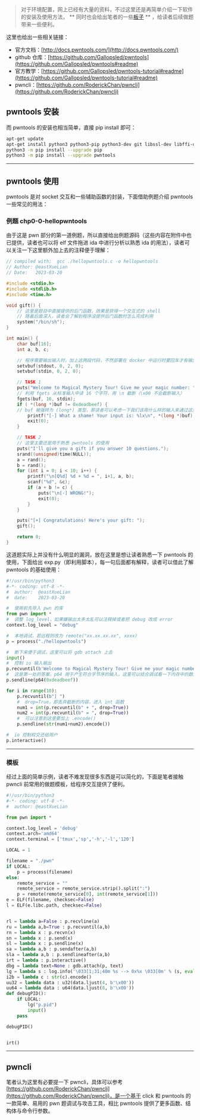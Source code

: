 
>   对于环境配置，网上已经有大量的资料，不过这里还是再简单介绍一下软件的安装及使用方法， ** 同时也会给出笔者的一些[板子](https://github.com/AvavaAYA/pwn-scripts) ** ，给读者后续做题带来一些便利。

这里也给出一些相关链接：

-   官方文档：[http://docs.pwntools.com/](http://docs.pwntools.com/)
-   github 仓库：[https://github.com/Gallopsled/pwntools](https://github.com/Gallopsled/pwntools#readme)
-   官方教学：[https://github.com/Gallopsled/pwntools-tutorial#readme](https://github.com/Gallopsled/pwntools-tutorial#readme)
-   pwncli：[https://github.com/RoderickChan/pwncli](https://github.com/RoderickChan/pwncli)

## pwntools 安装

而 pwntools 的安装也相当简单，直接 pip install 即可：

```sh
apt-get update
apt-get install python3 python3-pip python3-dev git libssl-dev libffi-dev build-essential
python3 -m pip install --upgrade pip
python3 -m pip install --upgrade pwntools
```

---

## pwntools 使用

pwntools 是对 socket 交互和一些辅助函数的封装，下面借助例题介绍 pwntools 一些常见的用法：

### 例题 chp0-0-hellopwntools

由于这是 pwn 部分的第一道例题，所以直接给出例题源码（这些内容在附件中也已提供，读者也可以将 elf 文件拖进 ida 中进行分析以熟悉 ida 的用法），读者可以关注一下这里额外加上去的注释便于理解：

```c
// compiled with:  gcc ./hellopwntools.c -o hellopwntools
// Author: @eastXueLian
// Date:   2023-03-20

#include <stdio.h>
#include <stdlib.h>
#include <time.h>

void gift() {
    // 这里是题目中直接提供的后门函数，效果是获得一个交互式的 shell
    // 随着后面深入，读者会了解到程序没提供后门函数时怎么完成利用
    system("/bin/sh");
}

int main() {
    char buf[16];
    int a, b, c;

    // 程序需要输出输入时，加上这两段代码，不然部署在 docker 中运行时要回车才有输出
    setvbuf(stdout, 0, 2, 0);
    setvbuf(stdin, 0, 2, 0);

    // TASK 1
    puts("Welcome to Magical Mystery Tour! Give me your magic number: ");
    // 利用 fgets 从标准输入中读 16 个字符，用 \n 截断（\x00 不会截断输入）
    fgets(buf, 16, stdin);
    if ( *(long *)buf != 0xdeadbeef) {
    // buf 被强转为 (long*) 类型，那读者可以考虑一下我们该用什么样的输入来通过这里
        printf("[-] What a shame! Your input is: %lx\n", *(long *)buf);
        exit(0);
    }

    // TASK 2
    // 这里主要还是用于熟悉 pwntools 的使用
    puts("I'll give you a gift if you answer 10 questions.");
    srand((unsigned)time(NULL));
    a = rand();
    b = rand();
    for (int i = 0; i < 10; i++) {
        printf("\n[Q%d] %d + %d = ", i+1, a, b);
        scanf("%d", &c);
        if (a + b != c) {
            puts("\n[-] WRONG!");
            exit(0);
        }
    }

    puts("[+] Congratulations! Here's your gift: ");
    gift();

    return 0;
}
```

这道题实际上并没有什么明显的漏洞，放在这里是想让读者熟悉一下 pwntools 的使用，下面给出 exp.py（即利用脚本），每一句后面都有解释，读者可以借此了解 pwntools 的基础使用：

```python
#!/usr/bin/python3
#-*- coding: utf-8 -*-
#  author:  @eastXueLian
#  date:    2023-03-20

#  使用前先导入 pwn 的库
from pwn import *
#  调整 log_level，如果嫌输出太多太乱可以注释掉或者把 debug 改成 error
context.log_level = "debug"

#  本地调试，若远程则改为 remote("xx.xx.xx.xx", xxxx)
p = process("./hellopwntools")

#  断下来便于调试，这里可以将 gdb attach 上去
input()
#  控制 io 输入输出
p.recvuntil(b'Welcome to Magical Mystery Tour! Give me your magic number: \n')
#  这是第一处的答案，p64 用于产生符合字节序的输入，这里可以结合调试看一下内存中的数据到底长什么样
p.sendline(p64(0xdeadbeef))

for i in range(10):
    p.recvuntil(b"] ")
    #  drop=True，即丢弃截断的内容，进入 int 函数
    num1 = int(p.recvuntil(b" + ", drop=True))
    num2 = int(p.recvuntil(b" = ", drop=True))
    #  可以注意到这里要加上 .encode()
    p.sendline(str(num1+num2).encode())

#  io 控制权交还给用户
p.interactive()
```

---

### 模板

经过上面的简单示例，读者不难发现很多东西是可以简化的，下面是笔者接触 pwncli 前常用的做题模板，给程序交互提供了便利。

```python
#!/usr/bin/python3
#-*- coding: utf-8 -*-
#  author: @eastXueLian

from pwn import *

context.log_level = 'debug'
context.arch='amd64'
context.terminal = ['tmux','sp','-h','-l','120']

LOCAL = 1

filename = "./pwn"
if LOCAL:
    p = process(filename)
else:
    remote_service = ""
    remote_service = remote_service.strip().split(":")
    p = remote(remote_service[0], int(remote_service[1]))
e = ELF(filename, checksec=False)
l = ELF(e.libc.path, checksec=False)


rl = lambda a=False : p.recvline(a)
ru = lambda a,b=True : p.recvuntil(a,b)
rn = lambda x : p.recvn(x)
sn = lambda x : p.send(x)
sl = lambda x : p.sendline(x)
sa = lambda a,b : p.sendafter(a,b)
sla = lambda a,b : p.sendlineafter(a,b)
irt = lambda : p.interactive()
dbg = lambda text=None : gdb.attach(p, text)
lg = lambda s : log.info('\033[1;31;40m %s --> 0x%x \033[0m' % (s, eval(s)))
i2b = lambda c : str(c).encode()
uu32 = lambda data : u32(data.ljust(4, b'\x00'))
uu64 = lambda data : u64(data.ljust(8, b'\x00'))
def debugPID():
    if LOCAL:
        lg("p.pid")
        input()
    pass

debugPID()


irt()
```

---

## pwncli

笔者认为这里有必要提一下 pwncli，具体可以参考 [https://github.com/RoderickChan/pwncli](https://github.com/RoderickChan/pwncli)，是一个基于 click 和 pwntools 的一款简单、易用的 pwn 题调试与攻击工具，相比 pwntools 提供了更多函数、结构体与命令行参数。

